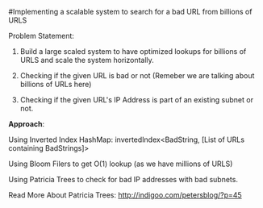 #Implementing a scalable system to search for a bad URL from billions of URLS

Problem Statement:

1. Build a large scaled system to have optimized lookups for billions of URLS and scale the system horizontally. 

2. Checking if the given URL is bad or not (Remeber we are talking about billions of URLs here)

3. Checking if the given URL's IP Address is part of an existing subnet or not.


<strong>Approach</strong>:

Using Inverted Index HashMap: invertedIndex<BadString, [List of URLs containing BadStrings]>

Using Bloom Filers to get O(1) lookup (as we have millions of URLS)

Using Patricia Trees to check for bad IP addresses with bad subnets. 

Read More About Patricia Trees:
http://indigoo.com/petersblog/?p=45
